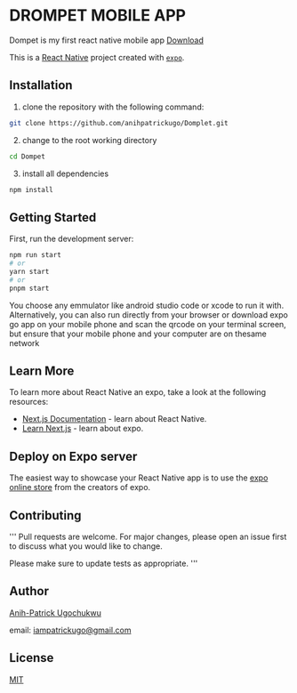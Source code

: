 # DROMPET MOBILE APP

Dompet is my first react native mobile app
[Download](https://https://github.com/anihpatrickugo/Dompet/)

This is a [React Native](https://reactnative.dev/) project created with [`expo`](https://expo.dev/).

## Installation

1. clone the repository with the following command:

```bash
git clone https://github.com/anihpatrickugo/Domplet.git
```

2. change to the root working directory

```bash
cd Dompet
```

3. install all dependencies

```bash
npm install
```

## Getting Started

First, run the development server:

```bash
npm run start
# or
yarn start
# or
pnpm start
```

You choose any emmulator like android studio code or xcode to run it with. Alternatively, you can
also run directly from your browser or download expo go app on your mobile phone and scan the qrcode
on your terminal screen, but ensure that your mobile phone and your computer are on thesame network

## Learn More

To learn more about React Native an expo, take a look at the following resources:

- [Next.js Documentation](https://reactnative.dev/docs/getting-started) - learn about React Native.
- [Learn Next.js](https://docs.expo.dev/) - learn about expo.

## Deploy on Expo server

The easiest way to showcase your React Native app is to use the [expo online store](https://docs.expo.dev/distribution/publishing-websites) from the creators of expo.

## Contributing

'''
Pull requests are welcome. For major changes, please open an issue first
to discuss what you would like to change.

Please make sure to update tests as appropriate.
'''

## Author

[Anih-Patrick Ugochukwu](https://twitter.com/anihpatrickugo/)

email: iampatrickugo@gmail.com

## License

[MIT](https://choosealicense.com/licenses/mit/)
